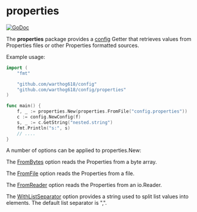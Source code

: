 # properties

[![GoDoc](https://godoc.org/github.com/warthog618/config/properties/sar?status.svg)](https://godoc.org/github.com/warthog618/config/properties)

The **properties** package provides a [config](https://github.com/warthog618/config) Getter that retrieves values from Properties files or other Properties formatted sources.

Example usage:

```go
import (
    "fmt"

    "github.com/warthog618/config"
    "github.com/warthog618/config/properties"
)

func main() {
    f, _ := properties.New(properties.FromFile("config.properties"))
    c := config.NewConfig(f)
    s, _ := c.GetString("nested.string")
    fmt.Println("s:", s)
    // ....
}
```

A number of options can be applied to properties.New:

The [FromBytes](https://godoc.org/github.com/warthog618/config/properties#FromBytes) option reads the Properties from a byte array.

The [FromFile](https://godoc.org/github.com/warthog618/config/properties#FromFile) option reads the Properties from a file.

The [FromReader](https://godoc.org/github.com/warthog618/config/properties#FromReader) option reads the Properties from an io.Reader.

The [WithListSeparator](https://godoc.org/github.com/warthog618/config/properties#WithListSeparator) option provides a string used to split list values into elements.  The default list separator is ",".